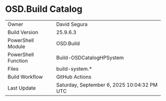 ﻿# OSD.Build Catalog

| | |
|-|-|
| Owner | David Segura |
| Build Version | 25.9.6.3 |
| PowerShell Module | OSD.Build |
| PowerShell Function | Build-OSDCatalogHPSystem |
| Files | build-system.* |
| Build Workflow | GitHub Actions |
| Last Update | Saturday, September 6, 2025 10:04:32 PM UTC |

